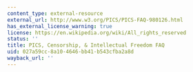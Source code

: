 ```yaml
---
content_type: external-resource
external_url: http://www.w3.org/PICS/PICS-FAQ-980126.html
has_external_license_warning: true
license: https://en.wikipedia.org/wiki/All_rights_reserved
status: ''
title: PICS, Censorship, & Intellectual Freedom FAQ
uid: 027a59cc-8a10-4646-bb41-b543cfba2a8d
wayback_url: ''
---
```


